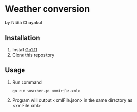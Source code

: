 # Weather conversion
by Nitith Chayakul

## Installation
1. Install [Go1.11](https://golang.org/dl/)
1. Clone this repository

## Usage
1. Run command
    ```
    go run weather.go <xmlFile.xml>
    ```
1. Program will output <xmlFile.json> in the same directory as <xmlFile.xml>